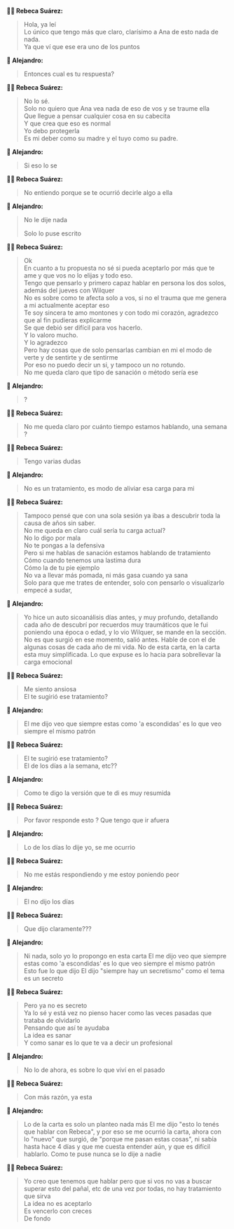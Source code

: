 **👩‍🦰 Rebeca Suárez:**
> Hola, ya leí\
> Lo único que tengo más que claro, clarísimo a Ana de esto nada de nada.\
> Ya que ví que ese era uno de los puntos

**🧑‍ Alejandro:**
> Entonces cual es tu respuesta?</p>

**👩‍🦰 Rebeca Suárez:**
> No lo sé.\
> Solo no quiero que Ana vea nada de eso de vos y se traume ella\
> Que llegue a pensar cualquier cosa en su cabecita\
> Y que crea que eso es normal\
> Yo debo protegerla\
> Es mi deber como su madre y el tuyo como su padre.

**🧑‍ Alejandro:**
> Si eso lo se</p>

**👩‍🦰 Rebeca Suárez:**
> No entiendo porque se te ocurrió decirle algo a ella

**🧑‍ Alejandro:**
> No le dije nada</p>
> Solo lo puse escrito</p>

**👩‍🦰 Rebeca Suárez:**
> Ok\
> En cuanto a tu propuesta no sé si pueda aceptarlo por más que te ame y que vos no lo elijas y todo eso.\
> Tengo que pensarlo y primero capaz hablar en persona los dos solos, además del jueves con Wilquer\
> No es sobre como te afecta solo a vos, si no el trauma que me genera a mi actualmente aceptar eso\
> Te soy sincera te amo montones y con todo mi corazón, agradezco que al fin pudieras explicarme\
> Se que debió ser difícil para vos hacerlo.\
> Y lo valoro mucho.\
> Y lo agradezco\
> Pero hay cosas que de solo pensarlas cambian en mi el modo de verte y de sentirte y de sentirme\
> Por eso no puedo decir un si, y tampoco un no rotundo.\
> No me queda claro que tipo de sanación o método sería ese

**🧑‍ Alejandro:**
> ?

**👩‍🦰 Rebeca Suárez:**
> No me queda claro por cuánto tiempo estamos hablando, una semana ?

**👩‍🦰 Rebeca Suárez:**
> Tengo varias dudas

**🧑‍ Alejandro:**
> No es un tratamiento, es modo de aliviar esa carga para mi</p>

**👩‍🦰 Rebeca Suárez:**
> Tampoco pensé que con una sola sesión ya ibas a descubrir toda la causa de años sin saber.\
> No me queda en claro cuál sería tu carga actual?\
> No lo digo por mala\
> No te pongas a la defensiva\
> Pero si me hablas de sanación estamos hablando de tratamiento\
> Cómo cuando tenemos una lastima dura\
> Cómo la de tu pie ejemplo\
> No va a llevar más pomada, ni más gasa cuando ya sana\
> Solo para que me trates de entender, solo con pensarlo o visualizarlo  empecé a sudar,

**🧑‍ Alejandro:**
>Yo hice un auto sicоanálisis días antes, y muy profundo, detallando cada año de descubrí por recuerdos muy traumáticos que le fui poniendo una época o edad, y lo vio Wilquer, se mande en la sección. No es que surgió en ese momento, salió antes. Hable de con el de algunas cosas de cada año de mi vida. No de esta carta, en la carta esta muy simplificada. Lo que expuse es lo hacia para sobrellevar la carga emocional

**👩‍🦰 Rebeca Suárez:**
> Me siento ansiosa\
> El te sugirió ese tratamiento?

**🧑‍ Alejandro:**
> El me dijo veo que siempre estas como 'a escondidas' es lo que veo siempre el mismo patrón

**👩‍🦰 Rebeca Suárez:**
> El te sugirió ese tratamiento?\
> El de los días a la semana, etc??

**🧑‍ Alejandro:**
> Como te digo la versión que te di es muy resumida</p>

**👩‍🦰 Rebeca Suárez:**
> Por favor responde esto ? Que tengo que ir afuera

**🧑‍ Alejandro:**
> Lo de los días lo dije yo, se me ocurrio</p>

**👩‍🦰 Rebeca Suárez:**
> No me estás respondiendo y me estoy poniendo peor

**🧑‍ Alejandro:**
> El no dijo los días</p>

**👩‍🦰 Rebeca Suárez:**
> Que dijo claramente???

**🧑‍ Alejandro:**
> Ni nada, solo yo lo propongo en esta carta
El me dijo veo que siempre estas como 'a escondidas' es lo que veo siempre el mismo patrón
Esto fue lo que dijo
El dijo "siempre hay un secretismo" como el tema es un secreto

**👩‍🦰 Rebeca Suárez:**
> Pero ya no es secreto\
> Ya lo sé y está vez no pienso hacer como las veces pasadas que trataba de olvidarlo\
> Pensando que así te ayudaba\
> La idea es sanar\
> Y como sanar es lo que te va a decir un profesional

**🧑‍ Alejandro:**
> No lo de ahora, es sobre lo que viví en el pasado</p>

**👩‍🦰 Rebeca Suárez:**
> Con más razón, ya esta

**🧑‍ Alejandro:**
> Lo de la carta es solo un planteo nada más
El me dijo "esto lo tenés que hablar con Rebeca", y por eso se me ocurrió la carta, ahora con lo "nuevo" que surgió, de "porque me pasan estas cosas", ni sabía hasta hace 4 días y que me cuesta entender aún, y que es difícil hablarlo. Como te puse nunca se lo dije a nadie

**👩‍🦰 Rebeca Suárez:**
> Yo creo que tenemos que hablar pero que si vos no vas a buscar superar esto del pañal, etc de una vez por todas, no hay tratamiento que sirva\
> La idea no es aceptarlo\
> Es vencerlo con creces\
> De fondo
